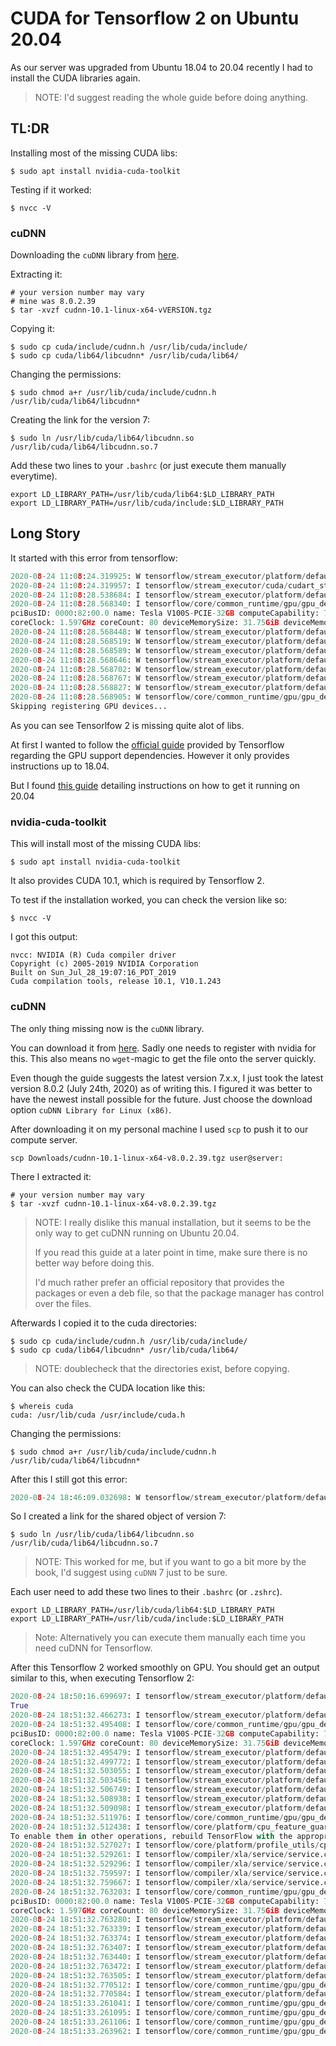 # CUDA for Tensorflow 2 on Ubuntu 20.04

As our server was upgraded from Ubuntu 18.04 to 20.04 recently I had to install the CUDA libraries again.

> NOTE: I'd suggest reading the whole guide before doing anything.

## TL:DR

Installing most of the missing CUDA libs:
```shell
$ sudo apt install nvidia-cuda-toolkit
```

Testing if it worked:
```shell
$ nvcc -V
```

### cuDNN

Downloading the `cuDNN` library from [here](https://developer.nvidia.com/cudnn).

Extracting it:
```shell
# your version number may vary
# mine was 8.0.2.39
$ tar -xvzf cudnn-10.1-linux-x64-vVERSION.tgz
```

Copying it:
```shell
$ sudo cp cuda/include/cudnn.h /usr/lib/cuda/include/
$ sudo cp cuda/lib64/libcudnn* /usr/lib/cuda/lib64/
```

Changing the permissions:
```shell
$ sudo chmod a+r /usr/lib/cuda/include/cudnn.h /usr/lib/cuda/lib64/libcudnn*
```

Creating the link for the version 7:
```shell
$ sudo ln /usr/lib/cuda/lib64/libcudnn.so /usr/lib/cuda/lib64/libcudnn.so.7
```

Add these two lines to your `.bashrc` (or just execute them manually everytime).
```
export LD_LIBRARY_PATH=/usr/lib/cuda/lib64:$LD_LIBRARY_PATH
export LD_LIBRARY_PATH=/usr/lib/cuda/include:$LD_LIBRARY_PATH
```

## Long Story

It started with this error from tensorflow:

```python
2020-08-24 11:08:24.319925: W tensorflow/stream_executor/platform/default/dso_loader.cc:59] Could not load dynamic library 'libcudart.so.10.1'; dlerror: libcudart.so.10.1: cannot open shared object file: No such file or directory
2020-08-24 11:08:24.319957: I tensorflow/stream_executor/cuda/cudart_stub.cc:29] Ignore above cudart dlerror if you do not have a GPU set up on your machine.
2020-08-24 11:08:28.538684: I tensorflow/stream_executor/platform/default/dso_loader.cc:48] Successfully opened dynamic library libcuda.so.1
2020-08-24 11:08:28.568340: I tensorflow/core/common_runtime/gpu/gpu_device.cc:1716] Found device 0 with properties:
pciBusID: 0000:82:00.0 name: Tesla V100S-PCIE-32GB computeCapability: 7.0
coreClock: 1.597GHz coreCount: 80 deviceMemorySize: 31.75GiB deviceMemoryBandwidth: 1.03TiB/s
2020-08-24 11:08:28.568448: W tensorflow/stream_executor/platform/default/dso_loader.cc:59] Could not load dynamic library 'libcudart.so.10.1'; dlerror: libcudart.so.10.1: cannot open shared object file: No such file or directory
2020-08-24 11:08:28.568519: W tensorflow/stream_executor/platform/default/dso_loader.cc:59] Could not load dynamic library 'libcublas.so.10'; dlerror: libcublas.so.10: cannot open shared object file: No such file or directory
2020-08-24 11:08:28.568589: W tensorflow/stream_executor/platform/default/dso_loader.cc:59] Could not load dynamic library 'libcufft.so.10'; dlerror: libcufft.so.10: cannot open shared object file: No such file or directory
2020-08-24 11:08:28.568646: W tensorflow/stream_executor/platform/default/dso_loader.cc:59] Could not load dynamic library 'libcurand.so.10'; dlerror: libcurand.so.10: cannot open shared object file: No such file or directory
2020-08-24 11:08:28.568702: W tensorflow/stream_executor/platform/default/dso_loader.cc:59] Could not load dynamic library 'libcusolver.so.10'; dlerror: libcusolver.so.10: cannot open shared object file: No such file or directory
2020-08-24 11:08:28.568767: W tensorflow/stream_executor/platform/default/dso_loader.cc:59] Could not load dynamic library 'libcusparse.so.10'; dlerror: libcusparse.so.10: cannot open shared object file: No such file or directory
2020-08-24 11:08:28.568827: W tensorflow/stream_executor/platform/default/dso_loader.cc:59] Could not load dynamic library 'libcudnn.so.7'; dlerror: libcudnn.so.7: cannot open shared object file: No such file or directory
2020-08-24 11:08:28.568905: W tensorflow/core/common_runtime/gpu/gpu_device.cc:1753] Cannot dlopen some GPU libraries. Please make sure the missing libraries mentioned above are installed properly if you would like to use GPU. Follow the guide at https://www.tensorflow.org/install/gpu for how to download and setup the required libraries for your platform.
Skipping registering GPU devices...
```

As you can see Tensorlfow 2 is missing quite alot of libs.

At first I wanted to follow the [official guide](https://www.tensorflow.org/install/gpu#linux_setup) provided by Tensorflow regarding the GPU support dependencies.
However it only provides instructions up to 18.04.

But I found [this guide](https://towardsdatascience.com/installing-tensorflow-gpu-in-ubuntu-20-04-4ee3ca4cb75d?source=friends_link&sk=6d03c3521893cbd2f9858fe07aa1c3f7) detailing instructions on how to get it running on 20.04

### nvidia-cuda-toolkit

This will install most of the missing CUDA libs:
```shell
$ sudo apt install nvidia-cuda-toolkit
```

It also provides CUDA 10.1, which is required by Tensorflow 2.

To test if the installation worked, you can check the version like so:
```shell
$ nvcc -V
```

I got this output:
```
nvcc: NVIDIA (R) Cuda compiler driver
Copyright (c) 2005-2019 NVIDIA Corporation
Built on Sun_Jul_28_19:07:16_PDT_2019
Cuda compilation tools, release 10.1, V10.1.243
```

### cuDNN

The only thing missing now is the `cuDNN` library.

You can download it from [here](https://developer.nvidia.com/cudnn).
Sadly one needs to register with nvidia for this.
This also means no `wget`-magic to get the file onto the server quickly.

Even though the guide suggests the latest version 7.x.x, I just took the latest version 8.0.2 (July 24th, 2020) as of writing this.
I figured it was better to have the newest install possible for the future.
Just choose the download option `cuDNN Library for Linux (x86)`.

After downloading it on my personal machine I used `scp` to push it to our compute server.
```shell
scp Downloads/cudnn-10.1-linux-x64-v8.0.2.39.tgz user@server:
```

There I extracted it:
```shell
# your version number may vary
$ tar -xvzf cudnn-10.1-linux-x64-v8.0.2.39.tgz
```

> NOTE: I really dislike this manual installation, but it seems to be the only way to get cuDNN running on Ubuntu 20.04.
>
> If you read this guide at a later point in time, make sure there is no better way before doing this.
>
> I'd much rather prefer an official repository that provides the packages or even a deb file, so that the package manager has control over the files.

Afterwards I copied it to the cuda directories:
```shell
$ sudo cp cuda/include/cudnn.h /usr/lib/cuda/include/
$ sudo cp cuda/lib64/libcudnn* /usr/lib/cuda/lib64/
```
> NOTE: doublecheck that the directories exist, before copying.

You can also check the CUDA location like this:
```shell
$ whereis cuda
cuda: /usr/lib/cuda /usr/include/cuda.h
```

Changing the permissions:
```shell
$ sudo chmod a+r /usr/lib/cuda/include/cudnn.h /usr/lib/cuda/lib64/libcudnn*
```

After this I still got this error:
```python
2020-08-24 18:46:09.032698: W tensorflow/stream_executor/platform/default/dso_loader.cc:59] Could not load dynamic library 'libcudnn.so.7'; dlerror: libcudnn.so.7: cannot open shared object file: No such file or directory; LD_LIBRARY_PATH: /usr/lib/cuda/lib64:/usr/lib/cuda/include::/usr/local/cuda/extras/CUPTI/lib64
```

So I created a link for the shared object of version 7:
```shell
$ sudo ln /usr/lib/cuda/lib64/libcudnn.so /usr/lib/cuda/lib64/libcudnn.so.7
```
> NOTE: This worked for me, but if you want to go a bit more by the book, I'd suggest using `cuDNN` 7 just to be sure.

Each user need to add these two lines to their `.bashrc` (or `.zshrc`).
```
export LD_LIBRARY_PATH=/usr/lib/cuda/lib64:$LD_LIBRARY_PATH
export LD_LIBRARY_PATH=/usr/lib/cuda/include:$LD_LIBRARY_PATH
```
> Note: Alternatively you can execute them manually each time you need cuDNN for Tensorflow.

After this Tensorflow 2 worked smoothly on GPU. You should get an output similar to this, when executing Tensorflow 2:

```python
2020-08-24 18:50:16.699697: I tensorflow/stream_executor/platform/default/dso_loader.cc:48] Successfully opened dynamic library libcudart.so.10.1
True
2020-08-24 18:51:32.466273: I tensorflow/stream_executor/platform/default/dso_loader.cc:48] Successfully opened dynamic library libcuda.so.1
2020-08-24 18:51:32.495408: I tensorflow/core/common_runtime/gpu/gpu_device.cc:1716] Found device 0 with properties:
pciBusID: 0000:82:00.0 name: Tesla V100S-PCIE-32GB computeCapability: 7.0
coreClock: 1.597GHz coreCount: 80 deviceMemorySize: 31.75GiB deviceMemoryBandwidth: 1.03TiB/s
2020-08-24 18:51:32.495479: I tensorflow/stream_executor/platform/default/dso_loader.cc:48] Successfully opened dynamic library libcudart.so.10.1
2020-08-24 18:51:32.499772: I tensorflow/stream_executor/platform/default/dso_loader.cc:48] Successfully opened dynamic library libcublas.so.10
2020-08-24 18:51:32.503055: I tensorflow/stream_executor/platform/default/dso_loader.cc:48] Successfully opened dynamic library libcufft.so.10
2020-08-24 18:51:32.503456: I tensorflow/stream_executor/platform/default/dso_loader.cc:48] Successfully opened dynamic library libcurand.so.10
2020-08-24 18:51:32.506749: I tensorflow/stream_executor/platform/default/dso_loader.cc:48] Successfully opened dynamic library libcusolver.so.10
2020-08-24 18:51:32.508938: I tensorflow/stream_executor/platform/default/dso_loader.cc:48] Successfully opened dynamic library libcusparse.so.10
2020-08-24 18:51:32.509098: I tensorflow/stream_executor/platform/default/dso_loader.cc:48] Successfully opened dynamic library libcudnn.so.7
2020-08-24 18:51:32.511976: I tensorflow/core/common_runtime/gpu/gpu_device.cc:1858] Adding visible gpu devices: 0
2020-08-24 18:51:32.512438: I tensorflow/core/platform/cpu_feature_guard.cc:142] This TensorFlow binary is optimized with oneAPI Deep Neural Network Library (oneDNN)to use the following CPU instructions in performance-critical operations:  AVX2 FMA
To enable them in other operations, rebuild TensorFlow with the appropriate compiler flags.
2020-08-24 18:51:32.527027: I tensorflow/core/platform/profile_utils/cpu_utils.cc:104] CPU Frequency: 3000005000 Hz
2020-08-24 18:51:32.529261: I tensorflow/compiler/xla/service/service.cc:168] XLA service 0xed477ba0 initialized for platform Host (this does not guarantee that XLA will be used). Devices:
2020-08-24 18:51:32.529296: I tensorflow/compiler/xla/service/service.cc:176]   StreamExecutor device (0): Host, Default Version
2020-08-24 18:51:32.759597: I tensorflow/compiler/xla/service/service.cc:168] XLA service 0x4151e20 initialized for platform CUDA (this does not guarantee that XLA will be used). Devices:
2020-08-24 18:51:32.759667: I tensorflow/compiler/xla/service/service.cc:176]   StreamExecutor device (0): Tesla V100S-PCIE-32GB, Compute Capability 7.0
2020-08-24 18:51:32.763203: I tensorflow/core/common_runtime/gpu/gpu_device.cc:1716] Found device 0 with properties:
pciBusID: 0000:82:00.0 name: Tesla V100S-PCIE-32GB computeCapability: 7.0
coreClock: 1.597GHz coreCount: 80 deviceMemorySize: 31.75GiB deviceMemoryBandwidth: 1.03TiB/s
2020-08-24 18:51:32.763280: I tensorflow/stream_executor/platform/default/dso_loader.cc:48] Successfully opened dynamic library libcudart.so.10.1
2020-08-24 18:51:32.763339: I tensorflow/stream_executor/platform/default/dso_loader.cc:48] Successfully opened dynamic library libcublas.so.10
2020-08-24 18:51:32.763374: I tensorflow/stream_executor/platform/default/dso_loader.cc:48] Successfully opened dynamic library libcufft.so.10
2020-08-24 18:51:32.763407: I tensorflow/stream_executor/platform/default/dso_loader.cc:48] Successfully opened dynamic library libcurand.so.10
2020-08-24 18:51:32.763440: I tensorflow/stream_executor/platform/default/dso_loader.cc:48] Successfully opened dynamic library libcusolver.so.10
2020-08-24 18:51:32.763472: I tensorflow/stream_executor/platform/default/dso_loader.cc:48] Successfully opened dynamic library libcusparse.so.10
2020-08-24 18:51:32.763505: I tensorflow/stream_executor/platform/default/dso_loader.cc:48] Successfully opened dynamic library libcudnn.so.7
2020-08-24 18:51:32.770512: I tensorflow/core/common_runtime/gpu/gpu_device.cc:1858] Adding visible gpu devices: 0
2020-08-24 18:51:32.770584: I tensorflow/stream_executor/platform/default/dso_loader.cc:48] Successfully opened dynamic library libcudart.so.10.1
2020-08-24 18:51:33.261041: I tensorflow/core/common_runtime/gpu/gpu_device.cc:1257] Device interconnect StreamExecutor with strength 1 edge matrix:
2020-08-24 18:51:33.261095: I tensorflow/core/common_runtime/gpu/gpu_device.cc:1263]      0
2020-08-24 18:51:33.261106: I tensorflow/core/common_runtime/gpu/gpu_device.cc:1276] 0:   N
2020-08-24 18:51:33.263962: I tensorflow/core/common_runtime/gpu/gpu_device.cc:1402] Created TensorFlow device (/job:localhost/replica:0/task:0/device:GPU:0 with 29552 MB memory) -> physical GPU (device: 0, name: Tesla V100S-PCIE-32GB, pci bus id: 0000:82:00.0, compute capability: 7.0)
```
